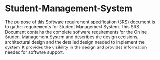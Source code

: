 # Student-Management-System


The purpose of this Software requirement specification (SRS) document is to gather requirements for Student Management System. This SRS Document contains the complete software requirements for the Online Student Management System and describes the design decisions, architectural design and the detailed design needed to implement the system. It provides the visibility in the design and provides information needed for software support. 
